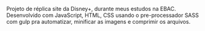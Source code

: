 Projeto de réplica site da Disney+, durante meus estudos na EBAC.
Desenvolvido com JavaScript, HTML, CSS usando o pre-processador SASS com gulp pra automatizar, minificar as imagens e comprimir os arquivos.
